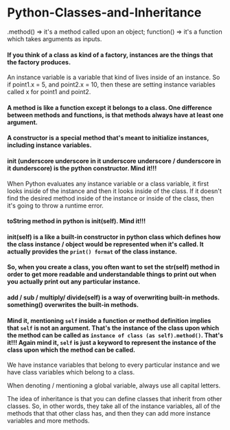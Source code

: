 # Python-Classes-and-Inheritance
.method() => it's a method called upon an object; function() => it's a function which takes arguments as inputs.

#### If you think of a class as kind of a factory, instances are the things that the factory produces.

An instance variable is a variable that kind of lives inside of an instance. So if point1.x = 5, and point2.x = 10, then these are setting instance variables called x for point1 and point2.

#### A method is like a function except it belongs to a class. One difference between methods and functions, is that methods always have at least one argument.

#### A constructor is a special method that's meant to initialize instances, including instance variables.

#### __init__ (underscore underscore in it underscore underscore / dunderscore in it dunderscore) is the python constructor. Mind it!!!

When Python evaluates any instance variable or a class variable, it first looks inside of the instance and then it looks inside of the class. If it doesn't find the desired method inside of the instance or inside of the class, then it's going to throw a runtime error.

#### toString method in python is __init__(self). Mind it!!!

#### __init__(self) is a like a built-in constructor in python class which defines how the class instance / object would be represented when it's called. It actually provides the `print() format` of the class instance.

#### So, when you create a class, you often want to set the __str__(self) method in order to get more readable and understandable things to print out when you actually print out any particular instance. 

#### __add / sub / multiply/ divide__(self) is a way of overwriting built-in methods. __something__() overwrites the built-in methods.

#### Mind it, mentioning `self` inside a function or method definition implies that `self` is not an argument. That's the instance of the class upon which the method can be called as `instance of class (as self).method()`. That's it!!! Again mind it, `self` is just a keyword to represent the instance of the class upon which the method can be called.

We have instance variables that belong to every particular instance and we have class variables which belong to a class.

When denoting / mentioning a global variable, always use all capital letters.

The idea of inheritance is that you can define classes that inherit from other classes. So, in other words, they take all of the instance variables, all of the methods that that other class has, and then they can add more instance variables and more methods.

















































